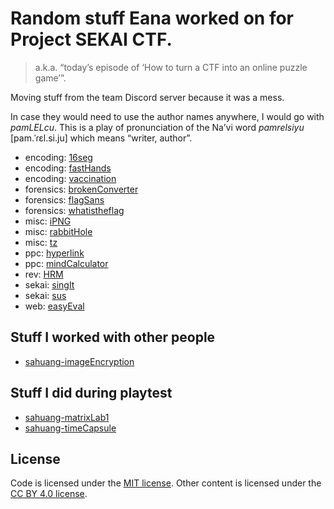 # Random stuff Eana worked on for Project SEKAI CTF.
> a.k.a. “today’s episode of ‘How to turn a CTF into an online puzzle game’”.

Moving stuff from the team Discord server because it was a mess.

In case they would need to use the author names anywhere, I would go with *pamLELcu*. This is a play of pronunciation of the Na’vi word *pamrelsiyu* [pam.ˈɾɛl.si.ju] which means “writer, author”.

* encoding: [16seg](./encoding-16seg)
* encoding: [fastHands](./encoding-fastHands)
* encoding: [vaccination](./encoding-vaccination)
* forensics: [brokenConverter](./forensics-brokenConverter)
* forensics: [flagSans](./forensics-flagSans)
* forensics: [whatistheflag](./forensics-whatistheflag)
* misc: [iPNG](./misc-iPNG)
* misc: [rabbitHole](./misc-rabbitHole)
* misc: [tz](./misc-tz)
* ppc: [hyperlink](./ppc-hyperlink)
* ppc: [mindCalculator](./ppc-mindCalculator)
* rev: [HRM](./rev-HRM)
* sekai: [singIt](./sekai-singIt)
* sekai: [sus](./sekai-sus)
* web: [easyEval](./web-easyEval)

## Stuff I worked with other people

* [sahuang-imageEncryption](./sahuang-imageEncryption)

## Stuff I did during playtest

* [sahuang-matrixLab1](./sahuang-matrixLab1)
* [sahuang-timeCapsule](./sahuang-timeCapsule)

## License

Code is licensed under the [MIT license](./LICENSE.md). Other content is licensed under the [CC BY 4.0 license](./LICENSE.content.md).

